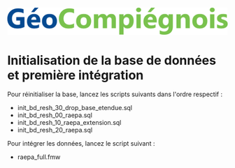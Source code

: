 ![GeoCompiegnois](img/new_logo_geocompiegnois.png )

# Initialisation de la base de données et première intégration

Pour réinitialiser la base, lancez les scripts suivants dans l'ordre respectif :
* init_bd_resh_30_drop_base_etendue.sql
* init_bd_resh_00_raepa.sql
* init_bd_resh_10_raepa_extension.sql
* init_bd_resh_20_raepa.sql

Pour intégrer les données, lancez le script suivant :
* raepa_full.fmw
